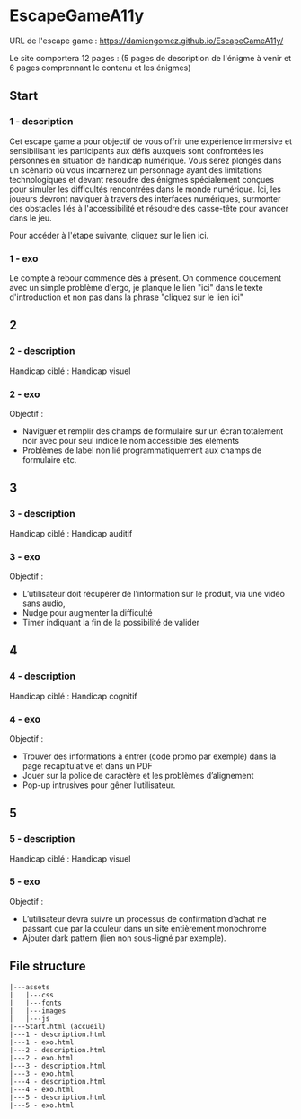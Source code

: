 # EscapeGameA11y

URL de l'escape game : https://damiengomez.github.io/EscapeGameA11y/

Le site comportera 12 pages : (5 pages de description de l'énigme à venir et 6 pages comprennant le contenu et les énigmes)

## Start
### 1 - description
Cet escape game a pour objectif de vous offrir une expérience immersive et sensibilisant les participants aux défis auxquels sont confrontées les personnes en situation de handicap numérique.
Vous serez plongés dans un scénario où vous incarnerez un personnage ayant des limitations technologiques et devant résoudre des énigmes spécialement conçues pour simuler les difficultés rencontrées dans le monde numérique.
Ici, les joueurs devront naviguer à travers des interfaces numériques, surmonter des obstacles liés à l'accessibilité et résoudre des casse-tête pour avancer dans le jeu.

Pour accéder à l'étape suivante, cliquez sur le lien ici.

### 1 - exo
Le compte à rebour commence dès à présent.
On commence doucement avec un simple problème d'ergo, je planque le lien "ici" dans le texte d'introduction et non pas dans la phrase "cliquez sur le lien ici"


## 2
### 2 - description
Handicap ciblé : Handicap visuel


### 2 - exo
Objectif :
- Naviguer et remplir des champs de formulaire sur un écran totalement noir avec pour seul indice le nom accessible des éléments
- Problèmes de label non lié programmatiquement aux champs de formulaire etc.


## 3
### 3 - description
Handicap ciblé : Handicap auditif


### 3 - exo
Objectif :
- L’utilisateur doit récupérer de l’information sur le produit, via une vidéo sans audio,
- Nudge pour augmenter la difficulté 
- Timer indiquant la fin de la possibilité de valider

## 4
### 4 - description
Handicap ciblé : Handicap cognitif

### 4 - exo
Objectif :
- Trouver des informations à entrer (code promo par exemple) dans la page récapitulative et dans un PDF
- Jouer sur la police de caractère et les problèmes d’alignement
- Pop-up intrusives pour gêner l’utilisateur.


## 5
### 5 - description
Handicap ciblé : Handicap visuel

### 5 - exo
Objectif :
- L’utilisateur devra suivre un processus de confirmation d’achat ne passant que par la couleur dans un site entièrement monochrome
- Ajouter dark pattern (lien non sous-ligné par exemple).


## File structure
```
|---assets
|   |---css
|   |---fonts
|   |---images
|   |---js
|---Start.html (accueil)
|---1 - description.html
|---1 - exo.html
|---2 - description.html
|---2 - exo.html
|---3 - description.html
|---3 - exo.html
|---4 - description.html
|---4 - exo.html
|---5 - description.html
|---5 - exo.html
```
